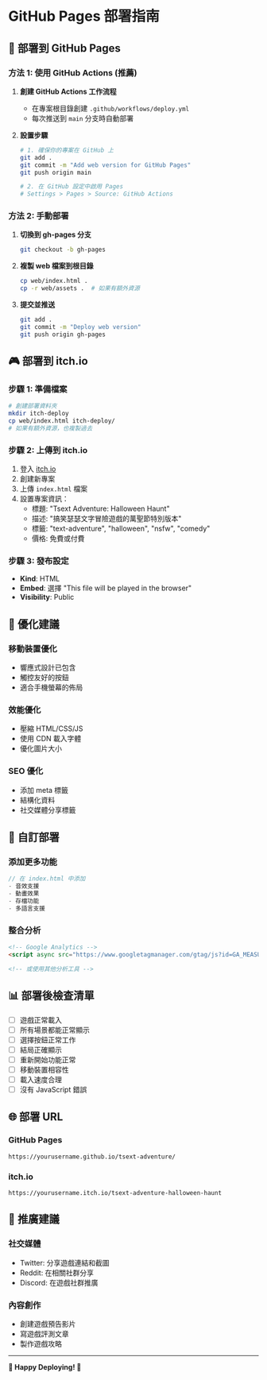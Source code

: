 # GitHub Pages 部署指南

## 🚀 部署到 GitHub Pages

### 方法 1: 使用 GitHub Actions (推薦)

1. **創建 GitHub Actions 工作流程**
   - 在專案根目錄創建 `.github/workflows/deploy.yml`
   - 每次推送到 `main` 分支時自動部署

2. **設置步驟**
   ```bash
   # 1. 確保你的專案在 GitHub 上
   git add .
   git commit -m "Add web version for GitHub Pages"
   git push origin main
   
   # 2. 在 GitHub 設定中啟用 Pages
   # Settings > Pages > Source: GitHub Actions
   ```

### 方法 2: 手動部署

1. **切換到 gh-pages 分支**
   ```bash
   git checkout -b gh-pages
   ```

2. **複製 web 檔案到根目錄**
   ```bash
   cp web/index.html .
   cp -r web/assets .  # 如果有額外資源
   ```

3. **提交並推送**
   ```bash
   git add .
   git commit -m "Deploy web version"
   git push origin gh-pages
   ```

## 🎮 部署到 itch.io

### 步驟 1: 準備檔案
```bash
# 創建部署資料夾
mkdir itch-deploy
cp web/index.html itch-deploy/
# 如果有額外資源，也複製過去
```

### 步驟 2: 上傳到 itch.io
1. 登入 [itch.io](https://itch.io)
2. 創建新專案
3. 上傳 `index.html` 檔案
4. 設置專案資訊：
   - 標題: "Tsext Adventure: Halloween Haunt"
   - 描述: "搞笑瑟瑟文字冒險遊戲的萬聖節特別版本"
   - 標籤: "text-adventure", "halloween", "nsfw", "comedy"
   - 價格: 免費或付費

### 步驟 3: 發布設定
- **Kind**: HTML
- **Embed**: 選擇 "This file will be played in the browser"
- **Visibility**: Public

## 📱 優化建議

### 移動裝置優化
- 響應式設計已包含
- 觸控友好的按鈕
- 適合手機螢幕的佈局

### 效能優化
- 壓縮 HTML/CSS/JS
- 使用 CDN 載入字體
- 優化圖片大小

### SEO 優化
- 添加 meta 標籤
- 結構化資料
- 社交媒體分享標籤

## 🔧 自訂部署

### 添加更多功能
```javascript
// 在 index.html 中添加
- 音效支援
- 動畫效果
- 存檔功能
- 多語言支援
```

### 整合分析
```html
<!-- Google Analytics -->
<script async src="https://www.googletagmanager.com/gtag/js?id=GA_MEASUREMENT_ID"></script>

<!-- 或使用其他分析工具 -->
```

## 📊 部署後檢查清單

- [ ] 遊戲正常載入
- [ ] 所有場景都能正常顯示
- [ ] 選擇按鈕正常工作
- [ ] 結局正確顯示
- [ ] 重新開始功能正常
- [ ] 移動裝置相容性
- [ ] 載入速度合理
- [ ] 沒有 JavaScript 錯誤

## 🌐 部署 URL

### GitHub Pages
```
https://yourusername.github.io/tsext-adventure/
```

### itch.io
```
https://yourusername.itch.io/tsext-adventure-halloween-haunt
```

## 🎯 推廣建議

### 社交媒體
- Twitter: 分享遊戲連結和截圖
- Reddit: 在相關社群分享
- Discord: 在遊戲社群推廣

### 內容創作
- 創建遊戲預告影片
- 寫遊戲評測文章
- 製作遊戲攻略

---

**🎃 Happy Deploying! 🎃**
